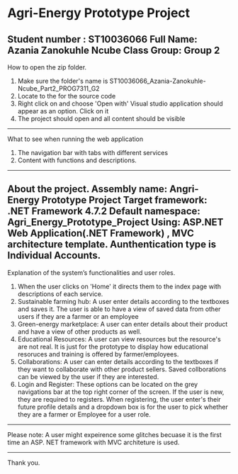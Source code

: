 # Agri-Energy Prototype Project
Student number : ST10036066
Full Name: Azania Zanokuhle Ncube
Class Group: Group 2 
-----------------------------------------------------
How to open the zip folder.
  1. Make sure the folder's name is ST10036066_Azania-Zanokuhle-Ncube_Part2_PROG7311_G2
  2. Locate to the for the source code
  3. Right click on and choose 'Open with' Visual studio application should appear as an option. Click on it
  4. The project should open and all content should be visible
-----------------------------------------------------
What to see when running the web application
1. The navigation bar with tabs with different services
2. Content with functions and descriptions.
-----------------------------------------------------
About the project.
Assembly name: Angri-Energy Prototype Project
Target framework: .NET Framework 4.7.2
Default namespace: Agri_Energy_Prototype_Project
Using: ASP.NET Web Application(.NET Framework) , MVC architecture template. Aunthentication type is Individual Accounts.
-----------------------------------------------------
Explanation of the system’s functionalities and user roles.
1. When the user clicks on 'Home' it directs them to the index page with descriptions of each service.
2. Sustainable farming hub: A user enter details according to the textboxes and saves it. The user is able to have a view of saved data from other users if they are a farmer or an employee
3. Green-energy marketplace: A user can enter details about their product and have a view of other products as well.
4. Educational Resources: A user can view resources but the resource's are not real. It is just for the prototype to display how educational resoruces and training is offered by farmer/employees.
5. Collaborations: A user can enter details according to the textboxes if they want to collaborate with other product sellers. Saved collborations can be viewed by the user if they are interested.
6. Login and Register: These options can be located on the grey navigations bar at the top right corner of the screen. If the user is new, they are required to registers. When registering, the user enter's their future profile details and a dropdown box is for the user to pick whether they are a farmer or Employee for a user role.
-----------------------------------------------------
Please note:
A user might expeirence some glitches becuase it is the first time an ASP. NET framework with MVC architeture is used.

-----------------------------------------------------
Thank you.
